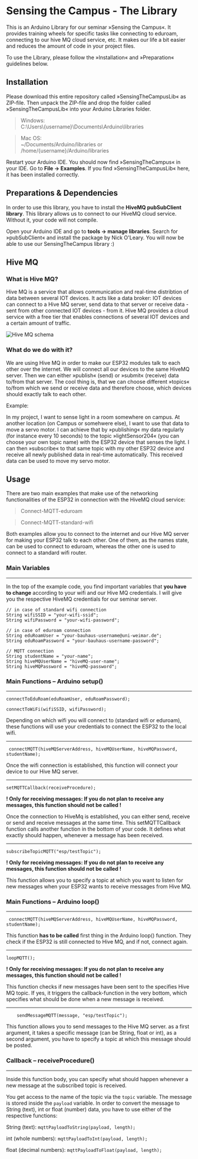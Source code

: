 # Sensing the Campus - The Library

This is an Arduino Library for our seminar »Sensing the Campus«. It provides training wheels for specific tasks like connecting to eduroam, connecting to our hive MQ cloud service, etc. It makes our life a bit easier and reduces the amount of code in your project files.

To use the Library, please follow the »Installation« and »Preparation« guidelines below.

## Installation

Please download this entire repository called »SensingTheCampusLib« as ZIP-file. Then unpack the ZIP-file and drop the folder called »SensingTheCampusLib« into your Arduino Libraries folder.

> Windows: <br>
> C:\\Users\\{username}\\Documents\\Arduino\\libraries

> Mac OS: <br>
> ~/Documents/Arduino/libraries or /home/{username}/Arduino/libraries

Restart your Arduino IDE. You should now find »SensingTheCampus« in your IDE. Go to **File -> Examples**. If you find »SensingTheCampusLib« here, it has been installed correctly.

## Preparations & Dependencies

In order to use this library, you have to install the **HiveMQ pubSubClient library**. This library allows us to connect to our HiveMQ cloud service. Without it, your code will not compile.

Open your Arduino IDE and go to **tools -> manage libraries**. Search for »pubSubClient« and install the package by Nick O'Leary. You will now be able to use our SensingTheCampus library :)

## Hive MQ

### What is Hive MQ?

Hive MQ is a service that allows communication and real-time distribtion of data between several IOT devices. It acts like a data broker: IOT devices can connect to a Hive MQ server, send data to that server or receive data - sent from other connected IOT devices - from it. Hive MQ provides a cloud service with a free tier that enables connections of several IOT devices and a certain amount of traffic.

![Hive MQ schema](https://a.storyblok.com/f/243938/644x358/5453e68fd1/mqtt-over-websockets-with-hivemq-websockets_with_hivemq.webp)

### What do we do with it?

We are using Hive MQ in order to make our ESP32 modules talk to each other over the internet. We will connect all our devices to the same HiveMQ server. Then we can either »publish« (send) or »submit« (receive) data to/from that server. The cool thing is, that we can choose different »topics« to/from which we send or receive data and therefore choose, which devices should exactly talk to each other.

Example:

In my project, I want to sense light in a room somewhere on campus. At another location (on Campus or somehwere else), I want to use that data to move a servo motor. I can achieve that by »publishing« my data regularly (for instance every 10 seconds) to the topic »lightSensor204« (you can choose your own topic name) with the ESP32 device that senses the light. I can then »subscribe« to that same topic with my other ESP32 device and receive all newly published data in real-time automatically. This received data can be used to move my servo motor.

## Usage

There are two main examples that make use of the networking functionalities of the ESP32 in connection with the HiveMQ cloud service:

> Connect-MQTT-eduroam

> Connect-MQTT-standard-wifi

Both examples allow you to connect to the internet and our Hive MQ server for making your ESP32 talk to each other. One of them, as the names state, can be used to connect to eduroam, whereas the other one is used to connect to a standard wifi router.

### Main Variables

---



In the top of the example code, you find important variables that **you have to change** according to your wifi and our Hive MQ credentials. I will give you the respective HiveMQ credentials for our seminar server.

```
// in case of standard wifi connection
String wifiSSID = "your-wifi-ssid";
String wifiPassword = "your-wifi-password";

// in case of eduroam connection
String eduRoamUser = "your-bauhaus-username@uni-weimar.de";
String eduRoamPassword = "your-bauhaus-username-password";

// MQTT connection
String studentName = "your-name";
String hiveMQUserName = "hiveMQ-user-name";
String hiveMQPassword = "hiveMQ-password";
```

### Main Functions – Arduino setup()

---

`connectToEduRoam(eduRoamUser, eduRoamPassword);`

`connectToWiFi(wifiSSID, wifiPassword);`

Depending on which wifi you will connect to (standard wifi or eduroam), these functions will use your credentials to connect the ESP32 to the local wifi.

---

` connectMQTT(hiveMQServerAddress, hiveMQUserName, hiveMQPassword, studentName);`

Once the wifi connection is established, this function will connect your device to our Hive MQ server.

---

`setMQTTCallback(receiveProcedure);`

**! Only for receiving messages: If you do not plan to receive any messages, this function should not be called !**

Once the connection to HiveMq is established, you can either send, receive or send and receive messages at the same time. This setMQTTCallback function calls another function in the bottom of your code. It defines what exactly should happen, whenever a message has been received.

---

`subscribeTopicMQTT("esp/testTopic");`

**! Only for receiving messages: If you do not plan to receive any messages, this function should not be called !**

This function allows you to specify a topic at which you want to listen for new messages when your ESP32 wants to receive messages from Hive MQ.

### Main Functions – Arduino loop()

---


` connectMQTT(hiveMQServerAddress, hiveMQUserName, hiveMQPassword, studentName);`

This function **has to be called** first thing in the Arduino loop() function. They check if the ESP32 is still connected to Hive MQ, and if not, connect again.

---
`loopMQTT();`

**! Only for receiving messages: If you do not plan to receive any messages, this function should not be called !**

This function checks if new messages have been sent to the specifies Hive MQ topic. If yes, it triggers the callback-function in the very bottom, which specifies what should be done when a new message is received.

---
`    sendMessageMQTT(message, "esp/testTopic");`

This function allows you to send messages to the Hive MQ server. as a first argument, it takes a specific message (can be String, float or int), as a second argument, you have to specify a topic at which this message should be posted.

### Callback – receiveProcedure()

---

Inside this function body, you can specify what should happen whenever a new message at the subscribed topic is received. 

You get access to the name of the topic via the `topic` variable. The message is stored inside the `payload` variable. In order to convert the message to  String (text), int or float (number) data, you have to use either of the respective functions:

String (text): `mqttPayloadToString(payload, length);`

int (whole numbers): `mqttPayloadToInt(payload, length);` 

float (decimal numbers): `mqttPayloadToFloat(payload, length);`